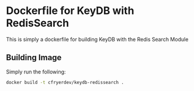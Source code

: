 # Dockerfile for KeyDB with RedisSearch

This is simply a dockerfile for building KeyDB with the Redis Search Module

## Building Image

Simply run the following:

```bash
docker build -t cfryerdev/keydb-redissearch .
```